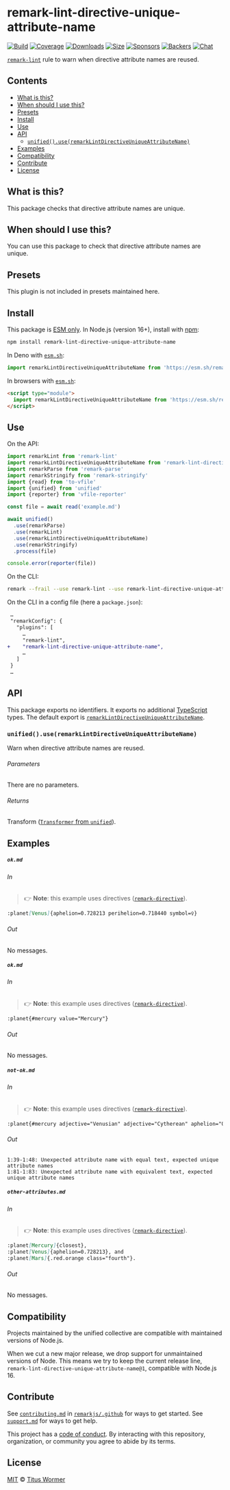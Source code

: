 <!--This file is generated-->

# remark-lint-directive-unique-attribute-name

[![Build][badge-build-image]][badge-build-url]
[![Coverage][badge-coverage-image]][badge-coverage-url]
[![Downloads][badge-downloads-image]][badge-downloads-url]
[![Size][badge-size-image]][badge-size-url]
[![Sponsors][badge-funding-sponsors-image]][badge-funding-url]
[![Backers][badge-funding-backers-image]][badge-funding-url]
[![Chat][badge-chat-image]][badge-chat-url]

[`remark-lint`][github-remark-lint] rule to warn when directive attribute names
are reused.

## Contents

* [What is this?](#what-is-this)
* [When should I use this?](#when-should-i-use-this)
* [Presets](#presets)
* [Install](#install)
* [Use](#use)
* [API](#api)
  * [`unified().use(remarkLintDirectiveUniqueAttributeName)`](#unifieduseremarklintdirectiveuniqueattributename)
* [Examples](#examples)
* [Compatibility](#compatibility)
* [Contribute](#contribute)
* [License](#license)

## What is this?

This package checks that directive attribute names are unique.

## When should I use this?

You can use this package to check that directive attribute names
are unique.

## Presets

This plugin is not included in presets maintained here.

## Install

This package is [ESM only][github-gist-esm].
In Node.js (version 16+),
install with [npm][npm-install]:

```sh
npm install remark-lint-directive-unique-attribute-name
```

In Deno with [`esm.sh`][esm-sh]:

```js
import remarkLintDirectiveUniqueAttributeName from 'https://esm.sh/remark-lint-directive-unique-attribute-name@1'
```

In browsers with [`esm.sh`][esm-sh]:

```html
<script type="module">
  import remarkLintDirectiveUniqueAttributeName from 'https://esm.sh/remark-lint-directive-unique-attribute-name@1?bundle'
</script>
```

## Use

On the API:

```js
import remarkLint from 'remark-lint'
import remarkLintDirectiveUniqueAttributeName from 'remark-lint-directive-unique-attribute-name'
import remarkParse from 'remark-parse'
import remarkStringify from 'remark-stringify'
import {read} from 'to-vfile'
import {unified} from 'unified'
import {reporter} from 'vfile-reporter'

const file = await read('example.md')

await unified()
  .use(remarkParse)
  .use(remarkLint)
  .use(remarkLintDirectiveUniqueAttributeName)
  .use(remarkStringify)
  .process(file)

console.error(reporter(file))
```

On the CLI:

```sh
remark --frail --use remark-lint --use remark-lint-directive-unique-attribute-name .
```

On the CLI in a config file (here a `package.json`):

```diff
 …
 "remarkConfig": {
   "plugins": [
     …
     "remark-lint",
+    "remark-lint-directive-unique-attribute-name",
     …
   ]
 }
 …
```

## API

This package exports no identifiers.
It exports no additional [TypeScript][typescript] types.
The default export is
[`remarkLintDirectiveUniqueAttributeName`][api-remark-lint-directive-unique-attribute-name].

### `unified().use(remarkLintDirectiveUniqueAttributeName)`

Warn when directive attribute names are reused.

###### Parameters

There are no parameters.

###### Returns

Transform ([`Transformer` from `unified`][github-unified-transformer]).

## Examples

##### `ok.md`

###### In

> 👉 **Note**: this example uses
> directives ([`remark-directive`][github-remark-directive]).

```markdown
:planet[Venus]{aphelion=0.728213 perihelion=0.718440 symbol=♀︎}
```

###### Out

No messages.

##### `ok.md`

###### In

> 👉 **Note**: this example uses
> directives ([`remark-directive`][github-remark-directive]).

```markdown
:planet{#mercury value="Mercury"}
```

###### Out

No messages.

##### `not-ok.md`

###### In

> 👉 **Note**: this example uses
> directives ([`remark-directive`][github-remark-directive]).

```markdown
:planet{#mercury adjective="Venusian" adjective="Cytherean" aphelion="0.728213" id="venus"}
```

###### Out

```text
1:39-1:48: Unexpected attribute name with equal text, expected unique attribute names
1:81-1:83: Unexpected attribute name with equivalent text, expected unique attribute names
```

##### `other-attributes.md`

###### In

> 👉 **Note**: this example uses
> directives ([`remark-directive`][github-remark-directive]).

```markdown
:planet[Mercury]{closest},
:planet[Venus]{aphelion=0.728213}, and
:planet[Mars]{.red.orange class="fourth"}.
```

###### Out

No messages.

## Compatibility

Projects maintained by the unified collective are compatible with maintained
versions of Node.js.

When we cut a new major release, we drop support for unmaintained versions of
Node.
This means we try to keep the current release line,
`remark-lint-directive-unique-attribute-name@1`,
compatible with Node.js 16.

## Contribute

See [`contributing.md`][github-dotfiles-contributing] in [`remarkjs/.github`][github-dotfiles-health] for ways
to get started.
See [`support.md`][github-dotfiles-support] for ways to get help.

This project has a [code of conduct][github-dotfiles-coc].
By interacting with this repository, organization, or community you agree to
abide by its terms.

## License

[MIT][file-license] © [Titus Wormer][author]

[api-remark-lint-directive-unique-attribute-name]: #unifieduseremarklintdirectiveuniqueattributename

[author]: https://wooorm.com

[badge-build-image]: https://github.com/remarkjs/remark-lint/workflows/main/badge.svg

[badge-build-url]: https://github.com/remarkjs/remark-lint/actions

[badge-chat-image]: https://img.shields.io/badge/chat-discussions-success.svg

[badge-chat-url]: https://github.com/remarkjs/remark/discussions

[badge-coverage-image]: https://img.shields.io/codecov/c/github/remarkjs/remark-lint.svg

[badge-coverage-url]: https://codecov.io/github/remarkjs/remark-lint

[badge-downloads-image]: https://img.shields.io/npm/dm/remark-lint-directive-unique-attribute-name.svg

[badge-downloads-url]: https://www.npmjs.com/package/remark-lint-directive-unique-attribute-name

[badge-funding-backers-image]: https://opencollective.com/unified/backers/badge.svg

[badge-funding-sponsors-image]: https://opencollective.com/unified/sponsors/badge.svg

[badge-funding-url]: https://opencollective.com/unified

[badge-size-image]: https://img.shields.io/bundlejs/size/remark-lint-directive-unique-attribute-name

[badge-size-url]: https://bundlejs.com/?q=remark-lint-directive-unique-attribute-name

[esm-sh]: https://esm.sh

[file-license]: https://github.com/remarkjs/remark-lint/blob/main/license

[github-dotfiles-coc]: https://github.com/remarkjs/.github/blob/main/code-of-conduct.md

[github-dotfiles-contributing]: https://github.com/remarkjs/.github/blob/main/contributing.md

[github-dotfiles-health]: https://github.com/remarkjs/.github

[github-dotfiles-support]: https://github.com/remarkjs/.github/blob/main/support.md

[github-gist-esm]: https://gist.github.com/sindresorhus/a39789f98801d908bbc7ff3ecc99d99c

[github-remark-directive]: https://github.com/remarkjs/remark-directive

[github-remark-lint]: https://github.com/remarkjs/remark-lint

[github-unified-transformer]: https://github.com/unifiedjs/unified#transformer

[npm-install]: https://docs.npmjs.com/cli/install

[typescript]: https://www.typescriptlang.org
